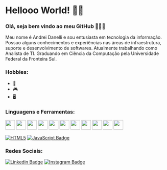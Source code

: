 # Hellooo World! 👨‍💻

### Olá, seja bem vindo ao meu GitHub 👏🎊🎉

Meu nome é Andrei Danelli e sou entusiasta em tecnologia da informação. Possuo alguns conhecimentos e experiências
nas áreas de infraestrutura, suporte e desenvolvimento de softwares. Atualmente trabalhando como Analista de TI.
Graduando em Ciência da Computação pela Universidade Federal da Fronteira Sul.

### Hobbies:
-  🎵
-  🎮
-  🖥️

### Linguagens e Ferramentas:
<img src="https://img.icons8.com/color/48/000000/html-5--v1.ico" width="30"> <img src="https://img.icons8.com/color/48/000000/javascript--v1.ico" width="30"> <img src="https://img.icons8.com/color/48/000000/css3.png" width="30"> <img src="https://img.icons8.com/color/48/000000/git.png" width="30"> <img src="https://img.icons8.com/color/48/000000/console.png" width="30"> <img src="https://img.icons8.com/color/48/000000/github--v1.png" width="30"> <img src="https://img.icons8.com/color/48/000000/visual-studio-code-2019.png" width="30"> <img src="https://img.icons8.com/color/48/000000/delphi-ide.png" width="30"> <img src="https://img.icons8.com/color/48/000000/python--v1.png" width="30"> <img src="https://img.icons8.com/color/48/000000/bootstrap.png" width="30"> <img src="https://img.icons8.com/color/48/000000/postgreesql.png" width="30">

[![HTML5](https://img.shields.io/badge/-HTML5-pumpkin?style=flat-square&logo=HTML5&logoColor=white)]()
[![JavaScript Badge](https://img.shields.io/badge/-JavaScript-yellow?style=flat-square&logo=JavaScript&logoColor=white)]()

### Redes Sociais:
[![Linkedin Badge](https://img.shields.io/badge/-LinkedIn-blue?style=flat-square&logo=Linkedin&logoColor=white&link=https://www.linkedin.com/in/andrei-danelli-a884141a4/)](https://www.linkedin.com/in/andrei-danelli-a884141a4/)
[![Instagram Badge](https://img.shields.io/badge/-Instagram-gray?style=flat-square&logo=Instagram&LogoColor=white&link=https://www.instagram.com/_andreidanelli_/)](https://www.instagram.com/_andreidanelli_/)
